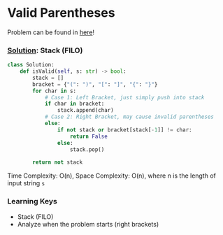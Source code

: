 # Valid Parentheses

Problem can be found in [here](https://leetcode.com/problems/valid-parentheses)!

### [Solution](): Stack (FILO)

```python
class Solution:
    def isValid(self, s: str) -> bool:
        stack = []
        bracket = {"(": ")", "[": "]", "{": "}"}
        for char in s:
            # Case 1: Left Bracket, just simply push into stack
            if char in bracket:
                stack.append(char)
            # Case 2: Right Bracket, may cause invalid parentheses
            else:
                if not stack or bracket[stack[-1]] != char:
                    return False
                else:
                    stack.pop()
        
        return not stack
```

Time Complexity: O(n), Space Complexity: O(n), where n is the length of input string `s`

### Learning Keys
- Stack (FILO)
- Analyze when the problem starts (right brackets)